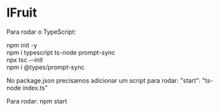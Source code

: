 # IFruit

Para rodar o TypeScript:

npm init -y<br>
npm i typescript ts-node prompt-sync<br>
npx tsc --init<br>
npm i @types/prompt-sync<br>

No package.json precisamos adicionar um script para rodar:
"start": "ts-node index.ts"<br>

Para rodar:
npm start<br>
